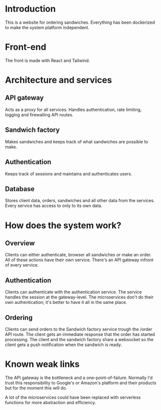 # Introduction

This is a website for ordering sandwiches. Everything has been dockerized to make the system platform independent.

# Front-end

The front is made with React and Tailwind.

# Architecture and services

## API gateway

Acts as a proxy for all services. Handles authentication, rate limiting, logging and firewalling API routes.

## Sandwich factory

Makes sandwiches and keeps track of what sandwiches are possible to make.

## Authentication

Keeps track of sessions and maintains and authenticates users.

## Database

Stores client data, orders, sandwiches and all other data from the services. Every service has access to only to its own data.

# How does the system work?

## Overview

Clients can either authenticate, browser all sandwiches or make an order. All of these actions have their own service. There's an API gateway infront of every service.

## Authentication

Clients can authenticate with the authentication service. The service handles the session at the gateway-level. The microservices don't do their own authentication; it's better to have it all in the same place.

## Ordering

Clients can send orders to the Sandwich factory service trough the /order API route. The client gets an immediate response that the order has started processing. The client and the sandwich factory share a websocket so the client gets a push notification when the sandwich is ready.

# Known weak links

The API gateway is the bottleneck and a one-point-of-failure. Normally I'd trust this responsibility to Google's or Amazon's platform and their products but for the moment this will do.

A lot of the microservices could have been replaced with serverless functions for more abstraction and efficiency.

